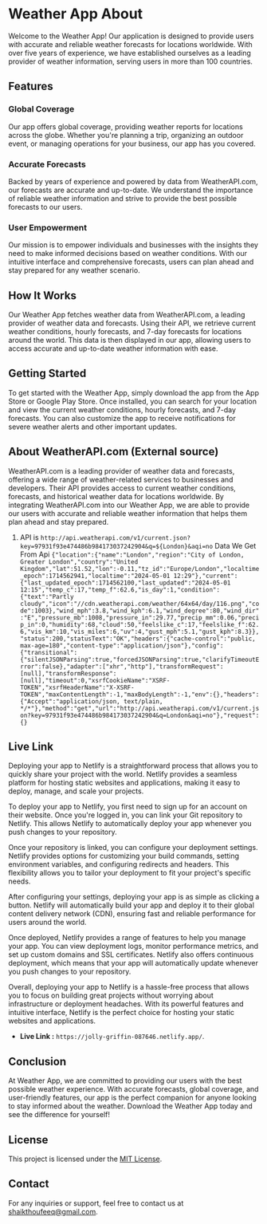 # Weather App About

Welcome to the Weather App! Our application is designed to provide users with accurate and reliable weather forecasts for locations worldwide. With over five years of experience, we have established ourselves as a leading provider of weather information, serving users in more than 100 countries.

## Features

### Global Coverage

Our app offers global coverage, providing weather reports for locations across the globe. Whether you're planning a trip, organizing an outdoor event, or managing operations for your business, our app has you covered.

### Accurate Forecasts

Backed by years of experience and powered by data from WeatherAPI.com, our forecasts are accurate and up-to-date. We understand the importance of reliable weather information and strive to provide the best possible forecasts to our users.

### User Empowerment

Our mission is to empower individuals and businesses with the insights they need to make informed decisions based on weather conditions. With our intuitive interface and comprehensive forecasts, users can plan ahead and stay prepared for any weather scenario.

## How It Works

Our Weather App fetches weather data from WeatherAPI.com, a leading provider of weather data and forecasts. Using their API, we retrieve current weather conditions, hourly forecasts, and 7-day forecasts for locations around the world. This data is then displayed in our app, allowing users to access accurate and up-to-date weather information with ease.

## Getting Started

To get started with the Weather App, simply download the app from the App Store or Google Play Store. Once installed, you can search for your location and view the current weather conditions, hourly forecasts, and 7-day forecasts. You can also customize the app to receive notifications for severe weather alerts and other important updates.

## About WeatherAPI.com (External source)

WeatherAPI.com is a leading provider of weather data and forecasts, offering a wide range of weather-related services to businesses and developers. Their API provides access to current weather conditions, forecasts, and historical weather data for locations worldwide. By integrating WeatherAPI.com into our Weather App, we are able to provide our users with accurate and reliable weather information that helps them plan ahead and stay prepared.

1. API is `http://api.weatherapi.com/v1/current.json?key=97931f93e474486b984173037242904&q=${London}&aqi=no`
   Data We Get From Api
   `{"location":{"name":"London","region":"City of London, Greater London","country":"United Kingdom","lat":51.52,"lon":-0.11,"tz_id":"Europe/London","localtime_epoch":1714562941,"localtime":"2024-05-01 12:29"},"current":{"last_updated_epoch":1714562100,"last_updated":"2024-05-01 12:15","temp_c":17,"temp_f":62.6,"is_day":1,"condition":{"text":"Partly cloudy","icon":"//cdn.weatherapi.com/weather/64x64/day/116.png","code":1003},"wind_mph":3.8,"wind_kph":6.1,"wind_degree":80,"wind_dir":"E","pressure_mb":1008,"pressure_in":29.77,"precip_mm":0.06,"precip_in":0,"humidity":68,"cloud":50,"feelslike_c":17,"feelslike_f":62.6,"vis_km":10,"vis_miles":6,"uv":4,"gust_mph":5.1,"gust_kph":8.3}},"status":200,"statusText":"OK","headers":{"cache-control":"public, max-age=180","content-type":"application/json"},"config":{"transitional":{"silentJSONParsing":true,"forcedJSONParsing":true,"clarifyTimeoutError":false},"adapter":["xhr","http"],"transformRequest":[null],"transformResponse":[null],"timeout":0,"xsrfCookieName":"XSRF-TOKEN","xsrfHeaderName":"X-XSRF-TOKEN","maxContentLength":-1,"maxBodyLength":-1,"env":{},"headers":{"Accept":"application/json, text/plain, */*"},"method":"get","url":"http://api.weatherapi.com/v1/current.json?key=97931f93e474486b984173037242904&q=London&aqi=no"},"request":{}`

## Live Link 

Deploying your app to Netlify is a straightforward process that allows you to quickly share your project with the world. Netlify provides a seamless platform for hosting static websites and applications, making it easy to deploy, manage, and scale your projects.

To deploy your app to Netlify, you first need to sign up for an account on their website. Once you're logged in, you can link your Git repository to Netlify. This allows Netlify to automatically deploy your app whenever you push changes to your repository.

Once your repository is linked, you can configure your deployment settings. Netlify provides options for customizing your build commands, setting environment variables, and configuring redirects and headers. This flexibility allows you to tailor your deployment to fit your project's specific needs.

After configuring your settings, deploying your app is as simple as clicking a button. Netlify will automatically build your app and deploy it to their global content delivery network (CDN), ensuring fast and reliable performance for users around the world.

Once deployed, Netlify provides a range of features to help you manage your app. You can view deployment logs, monitor performance metrics, and set up custom domains and SSL certificates. Netlify also offers continuous deployment, which means that your app will automatically update whenever you push changes to your repository.

Overall, deploying your app to Netlify is a hassle-free process that allows you to focus on building great projects without worrying about infrastructure or deployment headaches. With its powerful features and intuitive interface, Netlify is the perfect choice for hosting your static websites and applications.

- **Live Link :**  `https://jolly-griffin-087646.netlify.app/`.

## Conclusion

At Weather App, we are committed to providing our users with the best possible weather experience. With accurate forecasts, global coverage, and user-friendly features, our app is the perfect companion for anyone looking to stay informed about the weather. Download the Weather App today and see the difference for yourself!

## License

This project is licensed under the [MIT License](LICENSE).

## Contact

For any inquiries or support, feel free to contact us at [shaikthoufeeq@gmail.com](mailto:shaikthoufeeq@gmail.com).

